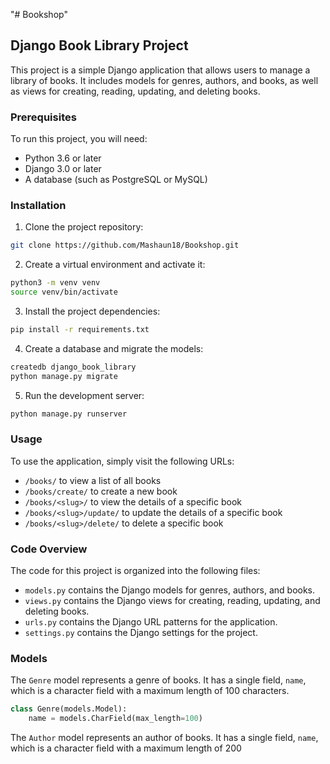 "# Bookshop" 
 ## Django Book Library Project

This project is a simple Django application that allows users to manage a library of books. It includes models for genres, authors, and books, as well as views for creating, reading, updating, and deleting books.

### Prerequisites

To run this project, you will need:

* Python 3.6 or later
* Django 3.0 or later
* A database (such as PostgreSQL or MySQL)

### Installation

1. Clone the project repository:

```bash
git clone https://github.com/Mashaun18/Bookshop.git
```

2. Create a virtual environment and activate it:

```bash
python3 -m venv venv
source venv/bin/activate
```

3. Install the project dependencies:

```bash
pip install -r requirements.txt
```

4. Create a database and migrate the models:

```bash
createdb django_book_library
python manage.py migrate
```

5. Run the development server:

```bash
python manage.py runserver
```

### Usage

To use the application, simply visit the following URLs:

* `/books/` to view a list of all books
* `/books/create/` to create a new book
* `/books/<slug>/` to view the details of a specific book
* `/books/<slug>/update/` to update the details of a specific book
* `/books/<slug>/delete/` to delete a specific book

### Code Overview

The code for this project is organized into the following files:

* `models.py` contains the Django models for genres, authors, and books.
* `views.py` contains the Django views for creating, reading, updating, and deleting books.
* `urls.py` contains the Django URL patterns for the application.
* `settings.py` contains the Django settings for the project.

### Models

The `Genre` model represents a genre of books. It has a single field, `name`, which is a character field with a maximum length of 100 characters.

```python
class Genre(models.Model):
    name = models.CharField(max_length=100)
```

The `Author` model represents an author of books. It has a single field, `name`, which is a character field with a maximum length of 200

